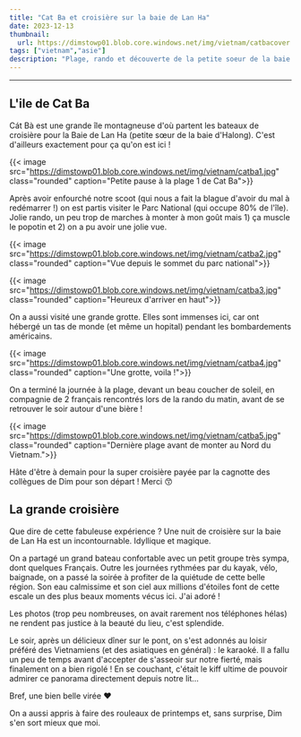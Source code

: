 ```yaml
---
title: "Cat Ba et croisière sur la baie de Lan Ha"
date: 2023-12-13
thumbnail:
  url: https://dimstowp01.blob.core.windows.net/img/vietnam/catbacover.jpg
tags: ["vietnam","asie"]
description: "Plage, rando et découverte de la petite soeur de la baie d'Halong."
---
```

---

## L'ile de Cat Ba

Cát Bà est une grande île montagneuse d'où partent les bateaux de croisière pour la Baie de Lan Ha (petite sœur de la baie d'Halong). C'est d'ailleurs exactement pour ça qu'on est ici !

{{< image src="https://dimstowp01.blob.core.windows.net/img/vietnam/catba1.jpg" class="rounded" caption="Petite pause à la plage 1 de Cat Ba">}}

Après avoir enfourché notre scoot (qui nous a fait la blague d'avoir du mal à redémarrer !) on est partis visiter le Parc National (qui occupe 80% de l'île). Jolie rando, un peu trop de marches à monter à mon goût mais 1) ça muscle le popotin et 2) on a pu avoir une jolie vue.

{{< image src="https://dimstowp01.blob.core.windows.net/img/vietnam/catba2.jpg" class="rounded" caption="Vue depuis le sommet du parc national">}}

{{< image src="https://dimstowp01.blob.core.windows.net/img/vietnam/catba3.jpg" class="rounded" caption="Heureux d'arriver en haut">}}

On a aussi visité une grande grotte. Elles sont immenses ici, car ont hébergé un tas de monde (et même un hopital) pendant les bombardements américains.

{{< image src="https://dimstowp01.blob.core.windows.net/img/vietnam/catba4.jpg" class="rounded" caption="Une grotte, voila !">}}

On a terminé la journée à la plage, devant un beau coucher de soleil, en compagnie de 2 français rencontrés lors de la rando du matin, avant de se retrouver le soir autour d'une bière !

{{< image src="https://dimstowp01.blob.core.windows.net/img/vietnam/catba5.jpg" class="rounded" caption="Dernière plage avant de monter au Nord du Vietnam.">}}

Hâte d'être à demain pour la super croisière payée par la cagnotte des collègues de Dim pour son départ ! Merci 😙

## La grande croisière

Que dire de cette fabuleuse expérience ? Une nuit de croisière sur la baie de Lan Ha est un incontournable. Idyllique et magique.

On a partagé un grand bateau confortable avec un petit groupe très sympa, dont quelques Français.
Outre les journées rythmées par du kayak, vélo, baignade, on a passé la soirée à profiter de la quiétude de cette belle région. Son eau calmissime et son ciel aux millions d'étoiles font de cette escale un des plus beaux moments vécus ici. J'ai adoré !

Les photos (trop peu nombreuses, on avait rarement nos téléphones hélas) ne rendent pas justice à la beauté du lieu, c'est splendide.

Le soir, après un délicieux dîner sur le pont, on s'est adonnés au loisir préféré des Vietnamiens (et des asiatiques en général) : le karaoké. Il a fallu un peu de temps avant d'accepter de s'asseoir sur notre fierté, mais finalement on a bien rigolé !
En se couchant, c'était le kiff ultime de pouvoir admirer ce panorama directement depuis notre lit...

Bref, une bien belle virée ❤️

On a aussi appris à faire des rouleaux de printemps et, sans surprise, Dim s'en sort mieux que moi.
